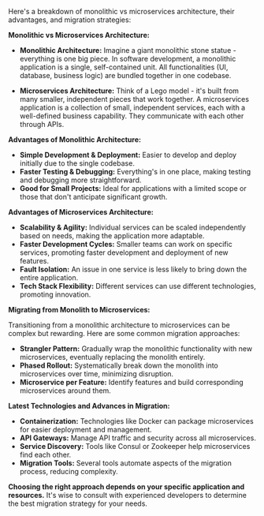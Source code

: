 Here's a breakdown of monolithic vs microservices architecture, their advantages, and migration strategies:

**Monolithic vs Microservices Architecture:**

* **Monolithic Architecture:** Imagine a giant monolithic stone statue - everything is one big piece. In software development, a monolithic application is a single, self-contained unit. All functionalities (UI, database, business logic) are bundled together in one codebase.

* **Microservices Architecture:** Think of a Lego model - it's built from many smaller, independent pieces that work together. A microservices application is a collection of small, independent services, each with a well-defined business capability. They communicate with each other through APIs.

**Advantages of Monolithic Architecture:**

* **Simple Development & Deployment:** Easier to develop and deploy initially due to the single codebase.
* **Faster Testing & Debugging:** Everything's in one place, making testing and debugging more straightforward.
* **Good for Small Projects:** Ideal for applications with a limited scope or those that don't anticipate significant growth.

**Advantages of Microservices Architecture:**

* **Scalability & Agility:** Individual services can be scaled independently based on needs, making the application more adaptable.
* **Faster Development Cycles:** Smaller teams can work on specific services, promoting faster development and deployment of new features.
* **Fault Isolation:** An issue in one service is less likely to bring down the entire application.
* **Tech Stack Flexibility:** Different services can use different technologies, promoting innovation.

**Migrating from Monolith to Microservices:**

Transitioning from a monolithic architecture to microservices can be complex but rewarding. Here are some common migration approaches:

* **Strangler Pattern:** Gradually wrap the monolithic functionality with new microservices, eventually replacing the monolith entirely.
* **Phased Rollout:** Systematically break down the monolith into microservices over time, minimizing disruption.
* **Microservice per Feature:** Identify features and build corresponding microservices around them.

**Latest Technologies and Advances in Migration:**

* **Containerization:** Technologies like Docker can package microservices for easier deployment and management.
* **API Gateways:** Manage API traffic and security across all microservices.
* **Service Discovery:** Tools like Consul or Zookeeper help microservices find each other.
* **Migration Tools:**  Several tools automate aspects of the migration process, reducing complexity. 

**Choosing the right approach depends on your specific application and resources.** It's wise to consult with experienced developers to determine the best migration strategy for your needs.
